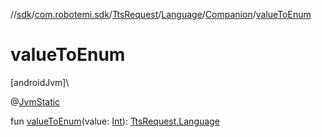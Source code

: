 //[sdk](../../../../../index.md)/[com.robotemi.sdk](../../../index.md)/[TtsRequest](../../index.md)/[Language](../index.md)/[Companion](index.md)/[valueToEnum](value-to-enum.md)

# valueToEnum

[androidJvm]\

@[JvmStatic](https://kotlinlang.org/api/latest/jvm/stdlib/kotlin.jvm/-jvm-static/index.html)

fun [valueToEnum](value-to-enum.md)(value: [Int](https://kotlinlang.org/api/latest/jvm/stdlib/kotlin/-int/index.html)): [TtsRequest.Language](../index.md)
